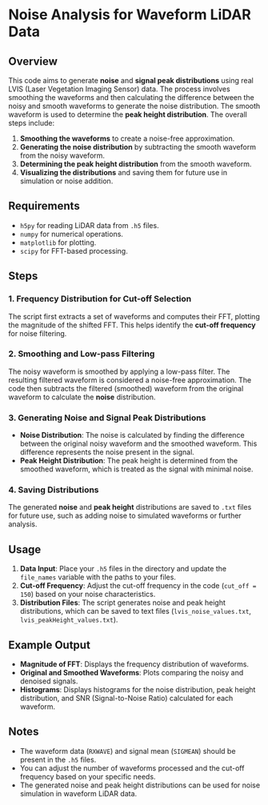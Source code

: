 # Noise Analysis for Waveform LiDAR Data

## Overview

This code aims to generate **noise** and **signal peak distributions** using real LVIS (Laser Vegetation Imaging Sensor) data. The process involves smoothing the waveforms and then calculating the difference between the noisy and smooth waveforms to generate the noise distribution. The smooth waveform is used to determine the **peak height distribution**. The overall steps include:

1. **Smoothing the waveforms** to create a noise-free approximation.
2. **Generating the noise distribution** by subtracting the smooth waveform from the noisy waveform.
3. **Determining the peak height distribution** from the smooth waveform.
4. **Visualizing the distributions** and saving them for future use in simulation or noise addition.

## Requirements

- `h5py` for reading LiDAR data from `.h5` files.
- `numpy` for numerical operations.
- `matplotlib` for plotting.
- `scipy` for FFT-based processing.

## Steps

### 1. Frequency Distribution for Cut-off Selection

The script first extracts a set of waveforms and computes their FFT, plotting the magnitude of the shifted FFT. This helps identify the **cut-off frequency** for noise filtering.

### 2. Smoothing and Low-pass Filtering

The noisy waveform is smoothed by applying a low-pass filter. The resulting filtered waveform is considered a noise-free approximation. The code then subtracts the filtered (smoothed) waveform from the original waveform to calculate the **noise** distribution.

### 3. Generating Noise and Signal Peak Distributions

- **Noise Distribution**: The noise is calculated by finding the difference between the original noisy waveform and the smoothed waveform. This difference represents the noise present in the signal.
- **Peak Height Distribution**: The peak height is determined from the smoothed waveform, which is treated as the signal with minimal noise.

### 4. Saving Distributions

The generated **noise** and **peak height** distributions are saved to `.txt` files for future use, such as adding noise to simulated waveforms or further analysis.

## Usage

1. **Data Input**: Place your `.h5` files in the directory and update the `file_names` variable with the paths to your files.
2. **Cut-off Frequency**: Adjust the cut-off frequency in the code (`cut_off = 150`) based on your noise characteristics.
3. **Distribution Files**: The script generates noise and peak height distributions, which can be saved to text files (`lvis_noise_values.txt`, `lvis_peakHeight_values.txt`).

## Example Output

- **Magnitude of FFT**: Displays the frequency distribution of waveforms.
- **Original and Smoothed Waveforms**: Plots comparing the noisy and denoised signals.
- **Histograms**: Displays histograms for the noise distribution, peak height distribution, and SNR (Signal-to-Noise Ratio) calculated for each waveform.

## Notes

- The waveform data (`RXWAVE`) and signal mean (`SIGMEAN`) should be present in the `.h5` files.
- You can adjust the number of waveforms processed and the cut-off frequency based on your specific needs.
- The generated noise and peak height distributions can be used for noise simulation in waveform LiDAR data.
